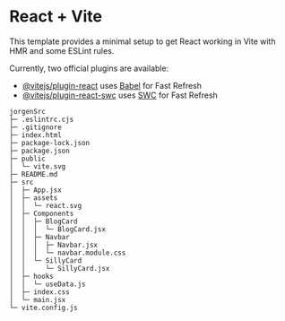 # React + Vite

This template provides a minimal setup to get React working in Vite with HMR and some ESLint rules.

Currently, two official plugins are available:

- [@vitejs/plugin-react](https://github.com/vitejs/vite-plugin-react/blob/main/packages/plugin-react/README.md) uses [Babel](https://babeljs.io/) for Fast Refresh
- [@vitejs/plugin-react-swc](https://github.com/vitejs/vite-plugin-react-swc) uses [SWC](https://swc.rs/) for Fast Refresh

```
jorgenSrc
├─ .eslintrc.cjs
├─ .gitignore
├─ index.html
├─ package-lock.json
├─ package.json
├─ public
│  └─ vite.svg
├─ README.md
├─ src
│  ├─ App.jsx
│  ├─ assets
│  │  └─ react.svg
│  ├─ Components
│  │  ├─ BlogCard
│  │  │  └─ BlogCard.jsx
│  │  ├─ Navbar
│  │  │  ├─ Navbar.jsx
│  │  │  └─ navbar.module.css
│  │  └─ SillyCard
│  │     └─ SillyCard.jsx
│  ├─ hooks
│  │  └─ useData.js
│  ├─ index.css
│  └─ main.jsx
└─ vite.config.js

```